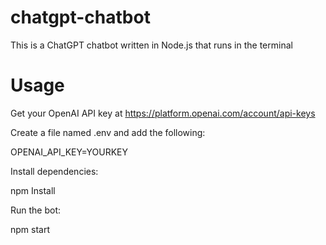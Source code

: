 # chatgpt-chatbot
This is a ChatGPT chatbot written in Node.js that runs in the terminal

# Usage
Get your OpenAI API key at https://platform.openai.com/account/api-keys

Create a file named .env and add the following:

OPENAI_API_KEY=YOURKEY

Install dependencies:

npm Install

Run the bot:

npm start
